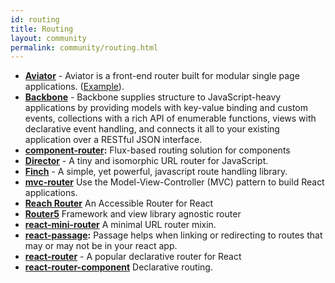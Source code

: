 ```yaml
---
id: routing
title: Routing
layout: community
permalink: community/routing.html
---
```


* **[Aviator](https://github.com/swipely/aviator)** - Aviator is a front-end router built for modular single page applications. ([Example](https://gist.github.com/hojberg/9549330)).
* **[Backbone](https://backbonejs.org/)** - Backbone supplies structure to JavaScript-heavy applications by providing models with key-value binding and custom events, collections with a rich API of enumerable functions, views with declarative event handling, and connects it all to your existing application over a RESTful JSON interface.
* **[component-router](https://github.com/in-flux/component-router):** Flux-based routing solution for components
* **[Director](https://github.com/flatiron/director)** - A tiny and isomorphic URL router for JavaScript.
* **[Finch](http://stoodder.github.io/finchjs/)** - A simple, yet powerful, javascript route handling library.
* **[mvc-router](https://github.com/rajeev-k/mvc-router)** Use the Model-View-Controller (MVC) pattern to build React applications.
* **[Reach Router](https://reach.tech/router)** An Accessible Router for React
* **[Router5](https://router5.js.org/)** Framework and view library agnostic router
* **[react-mini-router](https://github.com/larrymyers/react-mini-router)** A minimal URL router mixin.
* **[react-passage](https://github.com/dollarshaveclub/react-passage):** Passage helps when linking or redirecting to routes that may or may not be in your react app.
* **[react-router](https://github.com/rackt/react-router)** - A popular declarative router for React
* **[react-router-component](https://github.com/andreypopp/react-router-component)** Declarative routing.
